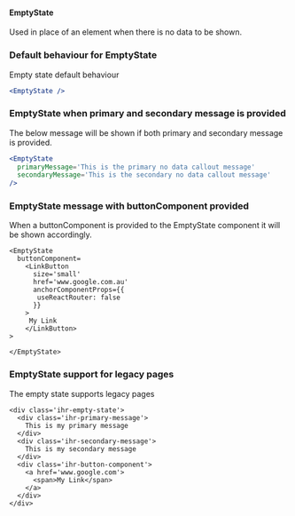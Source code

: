 #### EmptyState

Used in place of an element when there is no data to be shown.


### Default behaviour for EmptyState
Empty state default behaviour

```jsx
<EmptyState />
```

### EmptyState when primary and secondary message is provided
The below message will be shown if both primary and secondary message is provided.

```jsx
<EmptyState
  primaryMessage='This is the primary no data callout message'
  secondaryMessage='This is the secondary no data callout message' 
/>
```

### EmptyState message with buttonComponent provided
When a buttonComponent is provided to the EmptyState component it will be shown accordingly.

```jsx.
<EmptyState
  buttonComponent=
    <LinkButton
      size='small'
      href='www.google.com.au'
      anchorComponentProps={{
       useReactRouter: false
      }}
    >
     My Link
    </LinkButton>
>
  
</EmptyState>
```

### EmptyState support for legacy pages
The empty state supports legacy pages

```jsx.
<div class='ihr-empty-state'>
  <div class='ihr-primary-message'>
    This is my primary message
  </div>
  <div class='ihr-secondary-message'>
    This is my secondary message
  </div>
  <div class='ihr-button-component'>
    <a href='www.google.com'>
      <span>My Link</span>
    </a>
  </div>
</div>
```

